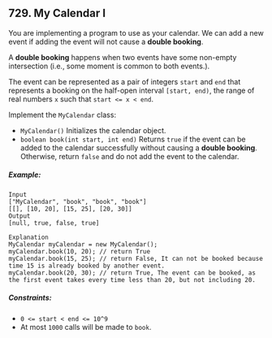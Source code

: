 ## 729. My Calendar I
You are implementing a program to use as your calendar. We can add a new event if adding the event will not cause a **double booking**.

A **double booking** happens when two events have some non-empty intersection (i.e., some moment is common to both events.).

The event can be represented as a pair of integers ```start``` and ```end``` that represents a booking on the half-open interval ```[start, end)```, the range of real numbers ```x``` such that ```start <= x < end```.

Implement the ```MyCalendar``` class:

* ```MyCalendar()``` Initializes the calendar object.
* ```boolean book(int start, int end)``` Returns ```true``` if the event can be added to the calendar successfully without causing a **double booking**. Otherwise, return ```false``` and do not add the event to the calendar.

##### Example:
```
Input
["MyCalendar", "book", "book", "book"]
[[], [10, 20], [15, 25], [20, 30]]
Output
[null, true, false, true]

Explanation
MyCalendar myCalendar = new MyCalendar();
myCalendar.book(10, 20); // return True
myCalendar.book(15, 25); // return False, It can not be booked because time 15 is already booked by another event.
myCalendar.book(20, 30); // return True, The event can be booked, as the first event takes every time less than 20, but not including 20.
```

##### Constraints:

* ```0 <= start < end <= 10^9```
* At most ```1000``` calls will be made to ```book```.